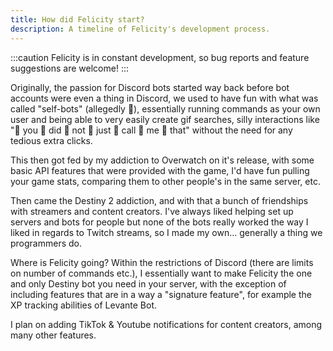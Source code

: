 ```yaml
---
title: How did Felicity start?
description: A timeline of Felicity's development process.
---
```


:::caution
Felicity is in constant development, so bug reports and feature suggestions are welcome!
:::

Originally, the passion for Discord bots started way back before bot accounts were even a thing in Discord, we used to
have fun with what was called "self-bots" (allegedly 👀), essentially running commands as your own user and being able
to very easily create gif searches, silly interactions like "👏 you 👏 did 👏 not 👏 just 👏 call 👏 me 👏 that" without
the need for any tedious extra clicks.

This then got fed by my addiction to Overwatch on it's release, with some basic API features that were provided with the
game, I'd have fun pulling your game stats, comparing them to other people's in the same server, etc.

Then came the Destiny 2 addiction, and with that a bunch of friendships with streamers and content creators. I've always
liked helping set up servers and bots for people but none of the bots really worked the way I liked in regards to Twitch
streams, so I made my own... generally a thing we programmers do.

Where is Felicity going? Within the restrictions of Discord (there are limits on number of commands etc.), I essentially
want to make Felicity the one and only Destiny bot you need in your server, with the exception of including features
that are in a way a "signature feature", for example the XP tracking abilities of Levante Bot.

I plan on adding TikTok & Youtube notifications for content creators, among many other features.
